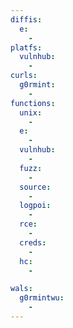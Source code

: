 ```yaml
---
diffis:
  e:
    -
platfs:
  vulnhub:
    -
curls:
  g0rmint:
    -
functions:
  unix:
    -
  e:
    -
  vulnhub:
    -
  fuzz:
    -
  source:
    -
  logpoi:
    -
  rce:
    -
  creds:
    -
  hc:
    -

wals:
  g0rmintwu:
    -
---
```

